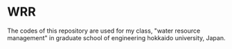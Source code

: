 # WRR

The codes of this repository are used for my class, "water resource management" in graduate school of engineering hokkaido university, Japan.
